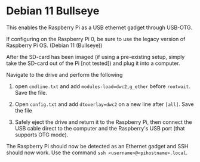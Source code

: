 # Debian 11 Bullseye

This enables the Raspberry Pi as a USB ethernet gadget through USB-OTG.

If configuring on the Raspberry Pi 0, be sure to use the legacy version of Raspberry Pi OS. (Debian 11 (Bullseye))

After the SD-card has been imaged (if using a pre-existing setup, simply take the SD-card out of the Pi [not tested]) and plug it into a computer. 

Navigate to the drive and perform the following
1. open `cmdline.txt` and add `modules-load=dwc2,g_ether` before `rootwait`. Save the file. 

2. Open `config.txt` and add `dtoverlay=dwc2` on a new line after `[all]`. Save the file

3. Safely eject the drive and return it to the Raspberry Pi, then connect the USB cable direct to the computer and the Raspberry's USB port (that supports OTG mode).

The Raspberry Pi should now be detected as an Ethernet gadget and SSH should now work. Use the command `ssh <username>@<pihostname>.local`. 

